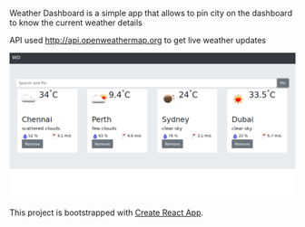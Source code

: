 
Weather Dashboard is a simple app that allows to pin city on the dashboard to know the current weather details 

API used http://api.openweathermap.org to get live weather updates

![Alt text](info/weather-dashboard.png?raw=true "Screen 1")

This project is bootstrapped with [Create React App](https://github.com/facebookincubator/create-react-app).

